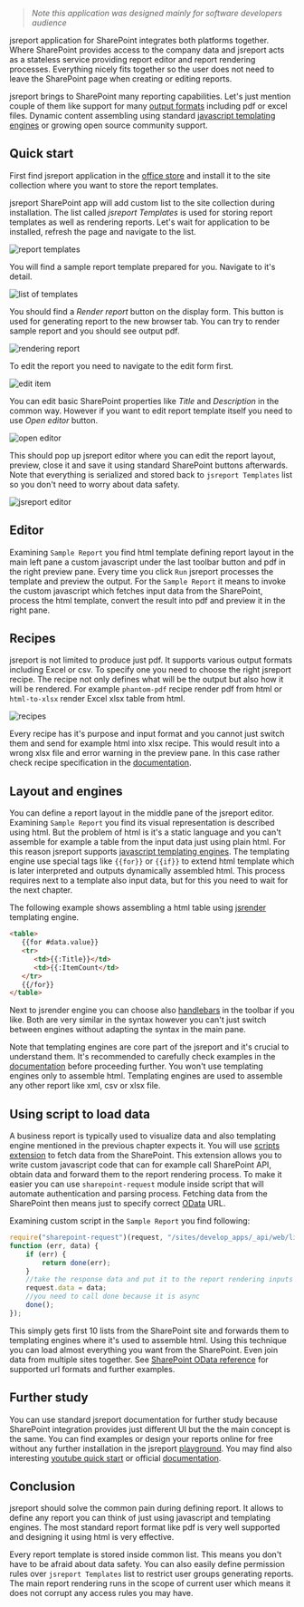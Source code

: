 > *Note this application was designed mainly for software developers audience*

jsreport application for SharePoint integrates both platforms together. Where SharePoint provides access to the company data and jsreport acts as a stateless service providing report editor and report rendering processes. Everything nicely fits together so the user does not need to leave the SharePoint page when creating or editing reports.

jsreport brings to SharePoint many reporting capabilities. Let's just mention couple of them like support for many [output formats](/learn/recipes) including pdf or excel files. Dynamic content assembling using standard [javascript templating engines](/learn/templating-engines) or growing open source community support.

## Quick start

First find jsreport application in the [office store](https://store.office.com/) and install it to the site collection where you want to store the report templates.

jsreport SharePoint app will add custom list to the site collection during installation. The list called *jsreport Templates* is used for storing report templates as well as rendering reports. Let's wait for application to be installed, refresh the page and navigate to the list.

![report templates](https://jsreport.net/img/sharepoint1.png)

You will find a sample report template prepared for you. Navigate to it's detail.

![list of templates](https://jsreport.net/img/sharepoint2.png)

You should find a *Render report* button on the display form. This button is used for generating report to the new browser tab. You can try to render sample report and you should see output pdf.

![rendering report](https://jsreport.net/img/sharepoint3.png)

To edit the report you need to navigate to the edit form first.

![edit item](https://jsreport.net/img/sharepoint4.png)

You can edit basic SharePoint properties like *Title* and *Description* in the common way. However if you want to edit report template itself you need to use *Open editor* button.

![open editor](https://jsreport.net/img/sharepoint5.png)

This should pop up jsreport editor where you can edit the report layout, preview, close it and save it using standard SharePoint buttons afterwards. Note that everything is serialized and stored back to `jsreport Templates` list so you don't need to worry about data safety.

![jsreport editor](https://jsreport.net/img/sharepoint6.png)

## Editor

Examining `Sample Report` you find html template defining report layout in the main left pane a custom javascript under the last toolbar button and pdf in the right preview pane. Every time you click `Run` jsreport processes the template and preview the output. For the `Sample Report`  it means to invoke the custom javascript which fetches input data from the SharePoint, process the html template, convert the result into pdf and preview it in the right pane.

## Recipes

jsreport is not limited to produce just pdf. It supports various output formats including Excel or csv. To specify one you need to choose the right jsreport recipe. The recipe not only defines what will be the output but also how it will be rendered. For example `phantom-pdf` recipe render pdf from html or `html-to-xlsx` render Excel xlsx table from html.

![recipes](https://jsreport.net/img/sharepoint7.png)

Every recipe has it's purpose and input format and you cannot just switch them and send for example html into xlsx recipe. This would result into a wrong xlsx file and error warning in the preview pane. In this case rather check recipe specification in the [documentation](/learn/recipes).


## Layout and engines
You can define a report layout in the middle pane of the jsreport editor. Examining `Sample Report` you find its visual representation is described using html. But the problem of html is it's a static language and you can't assemble for example a table from the input data just using plain html. For this reason jsreport supports [javascript templating engines](/learn/templating-engines). The templating engine use special tags like `{{for}}` or `{{if}}` to extend html template which is later interpreted and outputs dynamically assembled html.  This process requires next to a template also input data, but for this you need to wait for the next chapter.

The following example shows assembling a html table using [jsrender](/learn/jsrender) templating engine.

```html
<table>
   {{for #data.value}}
   <tr>
      <td>{{:Title}}</td>
      <td>{{:ItemCount</td>
   </tr>   
   {{/for}}
</table>
```

Next to jsrender engine you can choose also [handlebars](/learn/handlebars) in the toolbar if you like. Both are very similar in the syntax however you can't just switch between engines without adapting the syntax in the main pane.

Note that templating engines are core part of the jsreport and it's crucial to understand them. It's recommended to carefully check examples in the [documentation](/learn/templating-engines) before proceeding further. You won't use templating engines only to assemble html. Templating engines are used to assemble any other report like xml, csv or xlsx file.

## Using script to load data

A business report is typically used to visualize data and also templating engine mentioned in the previous chapter expects it. You will use [scripts extension](/learn/scripts) to fetch data from the SharePoint. This extension allows you to write custom javascript code that can for example call SharePoint API, obtain data and forward them to the report rendering process. To make it easier you can use `sharepoint-request` module inside script that will automate authentication and parsing process. Fetching data from the SharePoint then means just to specify correct [OData](http://msdn.microsoft.com/en-us/library/office/fp142385%28v=office.15%29.aspx) URL.

Examining  custom script in the `Sample Report` you find following:
```js
require("sharepoint-request")(request, "/sites/develop_apps/_api/web/lists?$top=10",
function (err, data) {
    if (err) {
        return done(err);
    }
    //take the response data and put it to the report rendering inputs
    request.data = data;
    //you need to call done because it is async
    done();
});
```

This simply gets first 10 lists from the SharePoint site and forwards them to templating engines where it's used to assemble html. Using this technique you can load almost everything you want from the SharePoint. Even join data from multiple sites together. See [SharePoint OData reference](http://msdn.microsoft.com/en-us/library/office/fp142385%28v=office.15%29.aspx) for  supported url formats and further examples.

## Further study

You can use standard jsreport documentation for further study because SharePoint integration provides just different UI but the the main concept is the same. You can find examples or design your reports online for free without any further installation in the jsreport [playground](/playground). You may find also interesting [youtube quick start](https://www.youtube.com/watch?v=L7MZqwDCxP8) or official [documentation](/learn).


## Conclusion
jsreport should solve the common pain during defining report. It allows to define any report you can think of just using javascript and templating engines. The most standard report format like pdf is very well supported and designing it using html is very effective.

Every report template is stored inside common list. This means you don't have to be afraid about data safety. You can also easily define permission rules over `jsreport Templates` list to restrict user groups generating reports. The main report rendering runs in the scope of current user which means it does not corrupt any access rules you may have.
